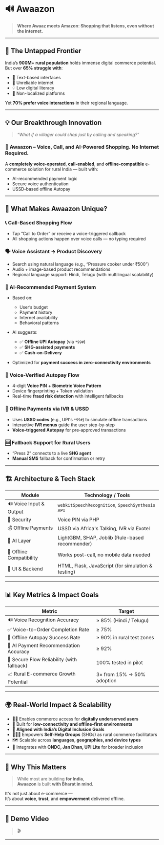 # 🔊 Awaazon

> **Where Awaaz meets Amazon: Shopping that listens, even without the internet.**

---

## 🚩 The Untapped Frontier

India’s **900M+ rural population** holds immense digital commerce potential.  
But over **65% struggle with**:

- 🧾 Text-based interfaces  
- 📶 Unreliable internet  
- 💡 Low digital literacy  
- 💬 Non-localized platforms  

Yet **70% prefer voice interactions** in their regional language.

---

## 💡 Our Breakthrough Innovation

> _“What if a villager could shop just by calling and speaking?”_

### 🔐 **Awaazon** – Voice, Call, and AI-Powered Shopping. No Internet Required.

A **completely voice-operated**, **call-enabled**, and **offline-compatible** e-commerce solution for rural India — built with:

- AI-recommended payment logic  
- Secure voice authentication  
- USSD-based offline Autopay  

---

## 🧠 What Makes Awaazon Unique?

### 📞 Call-Based Shopping Flow
- Tap “Call to Order” or receive a voice-triggered callback  
- All shopping actions happen over voice calls — no typing required  

### 🗣️ Voice Assistant → Product Discovery
- Search using natural language (e.g., “Pressure cooker under ₹500”)  
- Audio + image-based product recommendations  
- Regional language support: Hindi, Telugu (with multilingual scalability)

### 🤖 AI-Recommended Payment System
- Based on:
  - User’s budget
  - Payment history
  - Internet availability
  - Behavioral patterns

- AI suggests:
  - ✅ **Offline UPI Autopay** (via `*99#`)
  - ✅ **SHG-assisted payments**
  - ✅ **Cash-on-Delivery**

- Optimized for **payment success in zero-connectivity environments**

### 🔐 Voice-Verified Autopay Flow
- 4-digit **Voice PIN** + **Biometric Voice Pattern**
- Device fingerprinting + Token validation  
- Real-time **fraud risk detection** with intelligent fallbacks

### 📶 Offline Payments via IVR & USSD
- Uses **USSD codes** (e.g., UPI's `*99#`) to simulate offline transactions  
- Interactive **IVR menus** guide the user step-by-step  
- **Voice-triggered Autopay** for pre-approved transactions

### 🆘 Fallback Support for Rural Users
- “Press 2” connects to a live **SHG agent**  
- **Manual SMS** fallback for confirmation or retry  

---

## 🏗️ Architecture & Tech Stack

| Module                        | Technology / Tools                                  |
|------------------------------|-----------------------------------------------------|
| 🔊 Voice Input & Output       | `webkitSpeechRecognition`, `SpeechSynthesis API`    |
| 🔐 Security                   | Voice PIN via PHP                                   |
| 💰 Offline Payments           | USSD via Africa's Talking, IVR via Exotel           |
| 🤖 AI Layer                   | LightGBM, SHAP, Joblib (Rule-based recommender)     |
| 📡 Offline Compatibility      | Works post-call, no mobile data needed              |
| 🧩 UI & Backend               | HTML, Flask, JavaScript (for simulation & testing)  |

---

## 📊 Key Metrics & Impact Goals

| Metric                                      | Target                       |
|---------------------------------------------|------------------------------|
| 🔊 Voice Recognition Accuracy                | ≥ 85% (Hindi / Telugu)       |
| ✅ Voice-to-Order Completion Rate            | ≥ 75%                        |
| 📶 Offline Autopay Success Rate              | ≥ 90% in rural test zones    |
| 🤖 AI Payment Recommendation Accuracy        | ≥ 92%                        |
| 🔐 Secure Flow Reliability (with fallback)   | 100% tested in pilot         |
| 📈 Rural E-commerce Growth Potential         | 3× from 15% → 50% adoption   |

---

## 🌍 Real-World Impact & Scalability

- 🧑‍🌾 Enables commerce access for **digitally underserved users**
- 📡 Built for **low-connectivity and offline-first environments**
- 🧾 **Aligned with India’s Digital Inclusion Goals**
- 👩‍👩‍👧 Empowers **Self-Help Groups** (SHGs) as rural commerce facilitators
- 🗺️ Scalable across **languages, geographies, and device types**
- 🔗 Integrates with **ONDC, Jan Dhan, UPI Lite** for broader inclusion

---

## 🏁 Why This Matters

> While most are building **for India**,  
> **Awaazon** is built **with Bharat in mind.**

It's not just about e-commerce —  
It’s about **voice**, **trust**, and **empowerment** delivered offline.

---

## 🎥 Demo Video

> 🎬 
---

